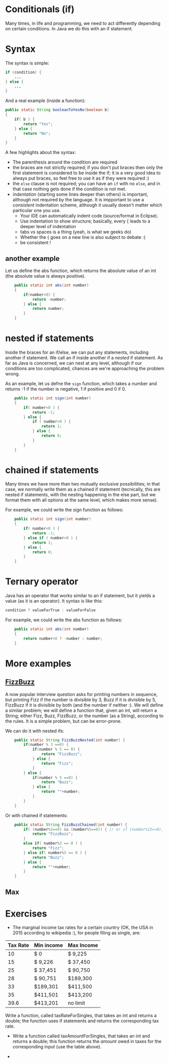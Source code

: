 Conditionals (if)
===

Many times, in life and programming, we need to act differently depending on certain conditions. In Java we do this with an if statement. 

# Syntax
The syntax is simple:
```java
if (condition) {
    ...
} else {
    ...
}
```

And a real example (inside a function):
```java
public static String booleanToYesNo(boolean b)
{
    if( b ) {
        return "Yes";
    } else {
        return "No";
    }
}
```

A few highlights about the syntax:
+ The parenthesis around the condition are required 
+ the braces are not strictly required; if you don't put braces then only the first statement is considered to be inside the if; it is a very good idea to always put braces, so feel free to use it as if they were required :)
+ the `else` clause is not required; you can have an `if` with no `else`, and in that case nothing gets done if the condition is not met.
+ *indentation* (starting some lines deeper than others) is important, although not required by the language. It is impportant to use a *consistent* indentation scheme, although it usually doesn't matter which particular one you use. 
    + Your IDE can automatically indent code (source/format in Eclipse).
    + Use indentation to show structure; basically, every { leads to a deeper level of indentation
    + tabs vs spaces is a thing (yeah, is what we geeks do)
    + Whether the { goes on a new line is also subject to debate :(
    + be consistent !
## another example

Let us define the abs function, which returns the absolute value of an int (the absolute value is always positive).

```java
	public static int abs(int number)
	{
		if(number<0) {
			return -number;
		} else {
			return number;
		}
	}
```
    
# nested if statements

Inside the braces for an if/else, we can put any statements, including another if statement. We call an if inside another if a *nested* if statement. As far as Java is concerned, we can nest at any level, although if our conditions are too complicated, chances are we're approaching the problem wrong.

As an example, let us defne the `sign` function, which takes a number and returns -1 if the number is negative, 1 if positive and 0 if 0.

```java
	public static int sign(int number)
	{
		if( number<0 ) {
			return -1;
		} else {
			if ( number>0 ) {
				return 1;
			} else {
				return 0;
			}
		}
	}
```

# chained if statements

Many times we have more than two mutually exclusive possibilities; in that case, we normally write them as a chained if statement (tecnically, this are nested if statements, with the nesting happening in the else part, but we format them with all options at the same level, which makes more sense).

For example, we could write the sign function as follows:
```java
	public static int sign(int number)
	{
		if( number<0 ) {
			return -1;
		} else if ( number>0 ) {
			return 1;
		} else {
			return 0;
		}
	}
```

# Ternary operator

Java has an operator that works similar to an if statement, but it yields a value (as it is an operator). It syntax is like this:
```java
condition ? valueForTrue : valueForFalse
```
For example, we could write the abs function as follows:
```java
	public static int abs(int number)
	{
		return number<0 ? -number : number;
	}
```

# More examples 

## [FizzBuzz](https://en.wikipedia.org/wiki/Fizz_buzz)

A now popular interview question asks for printing numbers in sequence, but printing Fizz if the number is divisible by 3, Buzz if it is divisible by 5, FizzBuzz if it is divisible by both (and the number if neither :). We will define a similar problem; we will define a function that, given an int, will return a String; either Fizz, Buzz, FizzBuzz, or the number (as a String), according to the rules. It is a simple problem, but can be error-prone.

We can do it with nested ifs:
```java
	public static String FizzBuzzNested(int number) {
		if(number % 3 ==0) {
			if(number % 5 == 0) {
				return "FizzBuzz";
			} else {
				return "Fizz";
			}
		} else {
			if(number % 5 ==0) {
				return "Buzz";
			} else {
				return ""+number;
			}
		}
	}
```

Or with chained if statements:
```java
	public static String FizzBuzzChained(int number) {
		if( (number%3==0) && (number%5==0)) { // or if (number%15==0), but ...
			return "FizzBuzz";
		}
		else if( number%3 == 0 ) {
			return "Fizz";
		} else if( number%5 == 0 ) {
			return "Buzz";
		} else {
			return ""+number;
		}
	}
```
## Max 



# Exercises
+ The marginal income tax rates for a certain country (OK, the USA in 2015 according to wikipedia :), for people filing as single, are: 

| Tax Rate  | Min income    | Max Income    |
| --------- |---------      | ----------    |
|   10      |   $  0        |   $  9,225    |
|   15      |   $  9,226    |   $ 37,450    |
|   25      |   $ 37,451    |   $ 90,750    |
|   28      |   $ 90,751    |   $189,300    |
|   33      |   $189,301    |   $411,500    |
|   35      |   $411,501    |   $413,200    |
|   39.6    |   $413,201    |    no limit   |

Write a function, called taxRateForSingles, that takes an int and returns a double; the function uses if statements and returns the corresponding tax rate.

+ Write a function called taxAmountForSingles, that takes an int and returns a double; this function returns the *amount* owed in taxes for  the corresponding input (use the table above).

+